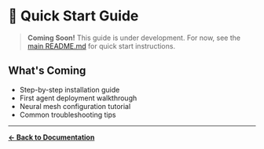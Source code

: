 # 🚀 Quick Start Guide

> **Coming Soon!** This guide is under development. For now, see the [main README.md](../../README.md) for quick start instructions.

## What's Coming

- Step-by-step installation guide
- First agent deployment walkthrough  
- Neural mesh configuration tutorial
- Common troubleshooting tips

---

**[← Back to Documentation](../README.md)**